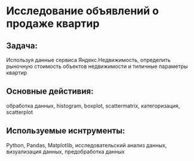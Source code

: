 # Исследование объявлений о продаже квартир

## Задача:
Используя данные сервиса Яндекс.Недвижимость, определить рыночную стоимость объектов недвижимости и типичные параметры квартир

## Основные дейстивия:
обработка данных, histogram, boxplot, scattermatrix, категоризация, scatterplot

## Используемые иснтрументы:
Python, Pandas, Matplotlib, исследовательский анализ данных, визуализация данных, предобработка данных
